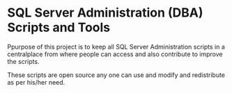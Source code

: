 # SQL Server Administration (DBA) Scripts and Tools

Ppurpose of this project is to keep all SQL Server Administration scripts in a centralplace from where people can access and also contribute to improve the scripts.

These scripts are open source any one can use and modify and redistribute as per his/her need.
